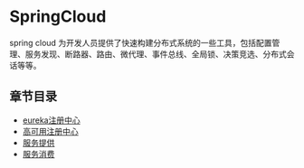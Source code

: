 # SpringCloud

spring cloud 为开发人员提供了快速构建分布式系统的一些工具，包括配置管理、服务发现、断路器、路由、微代理、事件总线、全局锁、决策竞选、分布式会话等等。

## 章节目录

* [eureka注册中心](eureka-server/README.md) 
* [高可用注册中心](eureka-server-cluster/README.md)
* [服务提供](service-provider/README.md)
* [服务消费](service-consumer-ribbon/README.md)
